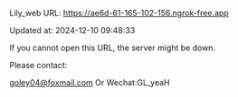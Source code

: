 Lily_web URL: https://ae6d-61-165-102-156.ngrok-free.app

Updated at: 2024-12-10 09:48:33

If you cannot open this URL, the server might be down.

Please contact: 

goley04@foxmail.com Or Wechat:GL_yeaH